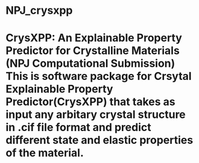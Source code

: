 # NPJ_crysxpp
# CrysXPP: An Explainable Property Predictor for Crystalline Materials (NPJ Computational Submission)  This is software package for Crsytal Explainable Property Predictor(CrysXPP) that takes as input any arbitary crystal structure in .cif file format and predict different state and elastic properties of the material.

